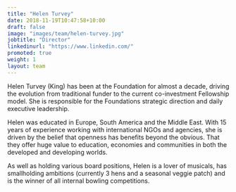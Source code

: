 ```yaml
---
title: "Helen Turvey"
date: 2018-11-19T10:47:58+10:00
draft: false
image: "images/team/helen-turvey.jpg"
jobtitle: "Director"
linkedinurl: "https://www.linkedin.com/"
promoted: true
weight: 1
layout: team
---
```


 Helen Turvey (King) has been at the Foundation for almost a decade, driving the evolution from traditional funder to the current co-investment Fellowship model. She is responsible for the Foundations strategic direction and daily executive leadership.

Helen was educated in Europe, South America and the Middle East. With 15 years of experience working with international NGOs and agencies, she is driven by the belief that openness has benefits beyond the obvious. That they offer huge value to education, economies and communities in both the developed and developing worlds.

As well as holding various board positions, Helen is a lover of musicals, has smallholding ambitions (currently 3 hens and a seasonal veggie patch) and is the winner of all internal bowling competitions. 
